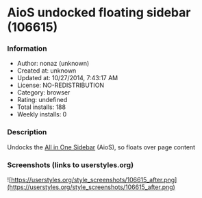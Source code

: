 # AioS undocked floating sidebar (106615)

### Information
- Author: nonaz (unknown)
- Created at: unknown
- Updated at: 10/27/2014, 7:43:17 AM
- License: NO-REDISTRIBUTION
- Category: browser
- Rating: undefined
- Total installs: 188
- Weekly installs: 0


### Description
Undocks the <a href=https://addons.mozilla.org/en-US/firefox/addon/all-in-one-sidebar/>All in One Sidebar</a> (AioS), so floats over page content


### Screenshots (links to userstyles.org)
![https://userstyles.org/style_screenshots/106615_after.png](https://userstyles.org/style_screenshots/106615_after.png)



